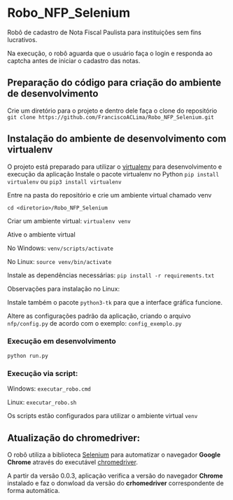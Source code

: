 # Robo_NFP_Selenium

Robô de cadastro de Nota Fiscal Paulista para instituições sem fins lucrativos.

Na execução, o robô aguarda que o usuário faça o login e responda ao captcha antes de iniciar o cadastro das notas.

## Preparação do código para criação do ambiente de desenvolvimento

Crie um diretório para o projeto e dentro dele faça o clone do repositório
`git clone https://github.com/FranciscoACLima/Robo_NFP_Selenium.git`

## Instalação do ambiente de desenvolvimento com virtualenv

O projeto está preparado para utilizar o [virtualenv](https://virtualenv.pypa.io/en/latest/) para desenvolvimento e execução da aplicação
Instale o pacote virtualenv no Python
`pip install virtualenv`
ou 
`pip3 install virtualenv`

Entre na pasta do repositório e crie um ambiente virtual chamado venv

`cd <diretorio>/Robo_NFP_Selenium`

Criar um ambiente virtual: 
`virtualenv venv`

Ative o ambiente virtual

No Windows: 
`venv/scripts/activate` 

No Linux: 
`source venv/bin/activate`

Instale as dependências necessárias: 
`pip install -r requirements.txt`

Observações para instalação no Linux:

Instale também o pacote `python3-tk` para que a interface gráfica funcione.

Altere as configurações padrão da aplicação, criando o arquivo `nfp/config.py` de acordo com o exemplo: `config_exemplo.py`

### Execução em desenvolvimento

`python run.py`


### Execução via script:

Windows: 
`executar_robo.cmd`

Linux: 
`executar_robo.sh`

Os scripts estão configurados para utilizar o ambiente virtual `venv`


## Atualização do chromedriver:

O robô utiliza a biblioteca [Selenium](https://www.selenium.dev/) para automatizar o navegador **Google Chrome** através do executável [chromedriver](https://chromedriver.chromium.org/downloads).

A partir da versão 0.0.3, aplicação verifica a versão do navegador **Chrome** instalado e faz o donwload da versão do **crhomedriver** correspondente de forma automática.


